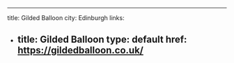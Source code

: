 ---
title: Gilded Balloon
city: Edinburgh
links:
  - title: Gilded Balloon
    type: default
    href: https://gildedballoon.co.uk/
    ---
